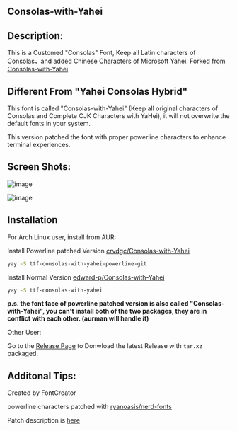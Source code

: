 Consolas-with-Yahei
---

Description:
---

This is a Customed "Consolas" Font, Keep all Latin characters of Consolas，and added Chinese Characters of Microsoft Yahei. Forked from [Consolas-with-Yahei](https://github.com/edward-p/Consolas-with-Yahei)

Different From "Yahei Consolas Hybrid"
---

This font is called "Consolas-with-Yahei" (Keep all original characters of Consolas and Complete CJK Characters with YaHei), it will not overwrite the default fonts in your system.

This version patched the font with proper powerline characters to enhance terminal experiences.

Screen Shots:
---

![image](https://github.com/StarryLeo/Consolas-with-Yahei/raw/master/Screenshots/js.png "Javascript")

![image](https://github.com/StarryLeo/Consolas-with-Yahei/raw/master/Screenshots/md.png "Markdown")

Installation
---

For Arch Linux user, install from AUR:

Install Powerline patched Version [crvdgc/Consolas-with-Yahei](https://github.com/crvdgc/Consolas-with-Yahei)
```bash
yay -S ttf-consolas-with-yahei-powerline-git
```

Install Normal Version [edward-p/Consolas-with-Yahei](https://github.com/edward-p/Consolas-with-Yahei)
```bash
yay -S ttf-consolas-with-yahei
```
__p.s. the font face of powerline patched version is also called "Consolas-with-Yahei", you can't install both of the two packages, they are in conflict with each other. (aurman will handle it)__

Other User:

Go to the [Release Page](https://github.com/StarryLeo/Consolas-with-Yahei/releases) to Donwload the latest Release with `tar.xz` packaged.

Additonal Tips:
---
Created by FontCreator

powerline characters patched with [ryanoasis/nerd-fonts](https://github.com/ryanoasis/nerd-fonts)

Patch description is [here](https://www.jianshu.com/p/e62bbbf31e85)
